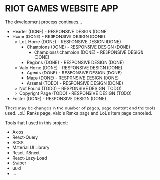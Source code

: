 # RIOT GAMES WEBSITE APP

The development process continues...

- Header (DONE) - RESPONSIVE DESIGN (DONE)
- Home (DONE) - RESPONSIVE DESIGN (DONE)
  - LoL Home (DONE) - RESPONSIVE DESIGN (DONE)
    - Champions (DONE) - RESPONSIVE DESIGN (DONE)
      - Champions/:champion (DONE) - RESPONSIVE DESIGN (DONE)
    - Regions (DONE) - RESPONSIVE DESIGN (DONE)
  - Valo Home (DONE) - RESPONSIVE DESIGN (DONE)
    - Agents (DONE) - RESPONSIVE DESIGN (DONE)
    - Maps (DONE) - RESPONSIVE DESIGN (DONE)
    - Arsenal (TODO) - RESPONSIVE DESIGN (DONE)
  - Not Found (TODO) - RESPONSIVE DESIGN (TODO)
  - Copyright Page (TODO) - RESPONSIVE DESIGN (TODO)
- Footer (DONE) - RESPONSIVE DESIGN (DONE)

There may be changes in the number of pages, page content and the tools used.
LoL' Ranks page, Valo's Ranks page and LoL's Item page canceled.

Tools that I used in this project:

- Axios
- React-Query
- SCSS
- Material UI Library
- React-i18next
- React-Lazy-Load
- Swiper
- uuid
- ...
